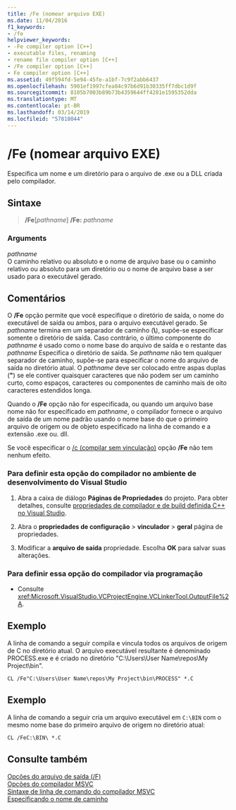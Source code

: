 ```yaml
---
title: /Fe (nomear arquivo EXE)
ms.date: 11/04/2016
f1_keywords:
- /fe
helpviewer_keywords:
- -Fe compiler option [C++]
- executable files, renaming
- rename file compiler option [C++]
- /Fe compiler option [C++]
- Fe compiler option [C++]
ms.assetid: 49f594fd-5e94-45fe-a1bf-7c9f2abb6437
ms.openlocfilehash: 5901ef1997cfea84c97b6d91b30335ff7dbc1d9f
ms.sourcegitcommit: 8105b7003b89b73b4359644ff4281e1595352dda
ms.translationtype: MT
ms.contentlocale: pt-BR
ms.lasthandoff: 03/14/2019
ms.locfileid: "57818044"
---
```

# <a name="fe-name-exe-file"></a>/Fe (nomear arquivo EXE)

Especifica um nome e um diretório para o arquivo de .exe ou a DLL criada pelo compilador.

## <a name="syntax"></a>Sintaxe

> **/Fe**[_pathname_] **/Fe:** _pathname_

### <a name="arguments"></a>Arguments

*pathname*<br/>
O caminho relativo ou absoluto e o nome de arquivo base ou o caminho relativo ou absoluto para um diretório ou o nome de arquivo base a ser usado para o executável gerado.

## <a name="remarks"></a>Comentários

O **/Fe** opção permite que você especifique o diretório de saída, o nome do executável de saída ou ambos, para o arquivo executável gerado. Se *pathname* termina em um separador de caminho (**&#92;**), supõe-se especificar somente o diretório de saída. Caso contrário, o último componente do *pathname* é usado como o nome base do arquivo de saída e o restante das *pathname* Especifica o diretório de saída. Se *pathname* não tem qualquer separador de caminho, supõe-se para especificar o nome do arquivo de saída no diretório atual. O *pathname* deve ser colocado entre aspas duplas (**"**) se ele contiver quaisquer caracteres que não podem ser um caminho curto, como espaços, caracteres ou componentes de caminho mais de oito caracteres estendidos longa.

Quando o **/Fe** opção não for especificada, ou quando um arquivo base nome não for especificado em *pathname*, o compilador fornece o arquivo de saída de um nome padrão usando o nome base do que o primeiro arquivo de origem ou de objeto especificado na linha de comando e a extensão .exe ou. dll.

Se você especificar o [/c (compilar sem vinculação)](c-compile-without-linking.md) opção **/Fe** não tem nenhum efeito.

### <a name="to-set-this-compiler-option-in-the-visual-studio-development-environment"></a>Para definir esta opção do compilador no ambiente de desenvolvimento do Visual Studio

1. Abra a caixa de diálogo **Páginas de Propriedades** do projeto. Para obter detalhes, consulte [propriedades de compilador e de build definida C++ no Visual Studio](../working-with-project-properties.md).

1. Abra o **propriedades de configuração** > **vinculador** > **geral** página de propriedades.

1. Modificar a **arquivo de saída** propriedade. Escolha **OK** para salvar suas alterações.

### <a name="to-set-this-compiler-option-programmatically"></a>Para definir essa opção do compilador via programação

- Consulte <xref:Microsoft.VisualStudio.VCProjectEngine.VCLinkerTool.OutputFile%2A>.

## <a name="example"></a>Exemplo

A linha de comando a seguir compila e vincula todos os arquivos de origem de C no diretório atual. O arquivo executável resultante é denominado PROCESS.exe e é criado no diretório "C:\Users\User Name\repos\My Project\bin".

```
CL /Fe"C:\Users\User Name\repos\My Project\bin\PROCESS" *.C
```

## <a name="example"></a>Exemplo

A linha de comando a seguir cria um arquivo executável em `C:\BIN` com o mesmo nome base do primeiro arquivo de origem no diretório atual:

```
CL /FeC:\BIN\ *.C
```

## <a name="see-also"></a>Consulte também

[Opções do arquivo de saída (/F)](output-file-f-options.md)<br/>
[Opções do compilador MSVC](compiler-options.md)<br/>
[Sintaxe de linha de comando do compilador MSVC](compiler-command-line-syntax.md)<br/>
[Especificando o nome de caminho](specifying-the-pathname.md)<br/>
